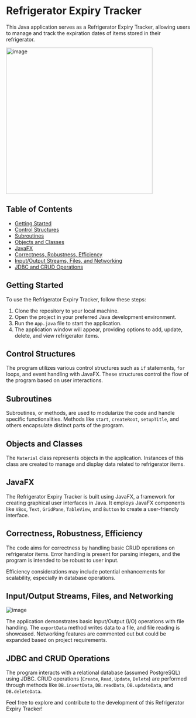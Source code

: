 # Refrigerator Expiry Tracker

This Java application serves as a Refrigerator Expiry Tracker, allowing users to manage and track the expiration dates of items stored in their refrigerator.

<img src="https://github.com/PoomThammasorn/Java_with_JDBC/assets/111583306/56614439-8930-4ef1-a176-9b9410f8b306" alt="image" width="400"/>

## Table of Contents

- [Getting Started](#getting-started)
- [Control Structures](#control-structures)
- [Subroutines](#subroutines)
- [Objects and Classes](#objects-and-classes)
- [JavaFX](#javafx)
- [Correctness, Robustness, Efficiency](#correctness-robustness-efficiency)
- [Input/Output Streams, Files, and Networking](#inputoutput-streams-files-and-networking)
- [JDBC and CRUD Operations](#jdbc-and-crud-operations)

## Getting Started

To use the Refrigerator Expiry Tracker, follow these steps:

1. Clone the repository to your local machine.
2. Open the project in your preferred Java development environment.
3. Run the `App.java` file to start the application.
4. The application window will appear, providing options to add, update, delete, and view refrigerator items.

## Control Structures

The program utilizes various control structures such as `if` statements, `for` loops, and event handling with JavaFX. These structures control the flow of the program based on user interactions.

## Subroutines

Subroutines, or methods, are used to modularize the code and handle specific functionalities. Methods like `start`, `createRoot`, `setupTitle`, and others encapsulate distinct parts of the program.

## Objects and Classes

The `Material` class represents objects in the application. Instances of this class are created to manage and display data related to refrigerator items.

## JavaFX

The Refrigerator Expiry Tracker is built using JavaFX, a framework for creating graphical user interfaces in Java. It employs JavaFX components like `VBox`, `Text`, `GridPane`, `TableView`, and `Button` to create a user-friendly interface.

## Correctness, Robustness, Efficiency

The code aims for correctness by handling basic CRUD operations on refrigerator items. Error handling is present for parsing integers, and the program is intended to be robust to user input.

Efficiency considerations may include potential enhancements for scalability, especially in database operations.

## Input/Output Streams, Files, and Networking

![image](https://github.com/PoomThammasorn/Java_with_JDBC/assets/111583306/fab726a5-cdd1-4de4-a29d-a2b8c2a2653c)

The application demonstrates basic Input/Output (I/O) operations with file handling. The `exportData` method writes data to a file, and file reading is showcased. Networking features are commented out but could be expanded based on project requirements.

## JDBC and CRUD Operations

The program interacts with a relational database (assumed PostgreSQL) using JDBC. CRUD operations (`Create`, `Read`, `Update`, `Delete`) are performed through methods like `DB.insertData`, `DB.readData`, `DB.updateData`, and `DB.deleteData`.

Feel free to explore and contribute to the development of this Refrigerator Expiry Tracker!
